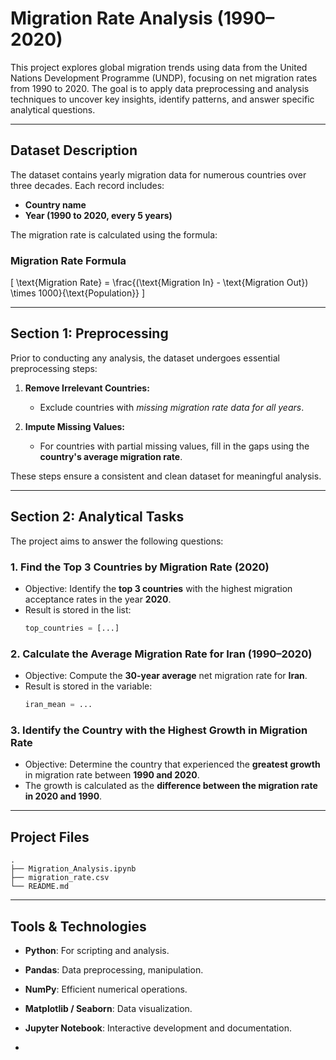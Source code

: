 
#  Migration Rate Analysis (1990–2020)

This project explores global migration trends using data from the United Nations Development Programme (UNDP), focusing on net migration rates from 1990 to 2020. The goal is to apply data preprocessing and analysis techniques to uncover key insights, identify patterns, and answer specific analytical questions.

---

##  Dataset Description

The dataset contains yearly migration data for numerous countries over three decades. Each record includes:

- **Country name**
- **Year (1990 to 2020, every 5 years)**


The migration rate is calculated using the formula:

###  Migration Rate Formula

\[
\text{Migration Rate} = \frac{(\text{Migration In} - \text{Migration Out}) \times 1000}{\text{Population}}
\]

---

##  Section 1: Preprocessing

Prior to conducting any analysis, the dataset undergoes essential preprocessing steps:

1. **Remove Irrelevant Countries:**
   - Exclude countries with *missing migration rate data for all years*.

2. **Impute Missing Values:**
   - For countries with partial missing values, fill in the gaps using the **country's average migration rate**.

These steps ensure a consistent and clean dataset for meaningful analysis.

---

##  Section 2: Analytical Tasks

The project aims to answer the following questions:

###  1. Find the Top 3 Countries by Migration Rate (2020)

- Objective: Identify the **top 3 countries** with the highest migration acceptance rates in the year **2020**.
- Result is stored in the list:  
  ```python
  top_countries = [...]
  ```

###  2. Calculate the Average Migration Rate for Iran (1990–2020)

- Objective: Compute the **30-year average** net migration rate for **Iran**.
- Result is stored in the variable:  
  ```python
  iran_mean = ...
  ```

###  3. Identify the Country with the Highest Growth in Migration Rate

- Objective: Determine the country that experienced the **greatest growth** in migration rate between **1990 and 2020**.
- The growth is calculated as the **difference between the migration rate in 2020 and 1990**.

---

##  Project Files

```
.
├── Migration_Analysis.ipynb
├── migration_rate.csv
└── README.md
```

---

##  Tools & Technologies

- **Python**: For scripting and analysis.
- **Pandas**: Data preprocessing, manipulation.
- **NumPy**: Efficient numerical operations.
- **Matplotlib / Seaborn**: Data visualization.
- **Jupyter Notebook**: Interactive development and documentation.

-
